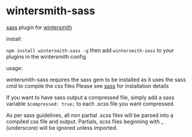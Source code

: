 
# wintersmith-sass

[sass](http://sass-lang.com/) plugin for [wintersmith](https://github.com/jnordberg/wintersmith)

install:

`npm install wintersmith-sass -g`
then add `wintersmith-sass` to your plugins in the wintersmith config

usage:

wintersmith-sass requires the sass gem to be installed as it uses the sass cmd to compile the css files
Please see [sass](http://sass-lang.com/) for installation details

If you want to have sass output a compressed file, simply add a sass variable `$compressed: true;` to each .scss file you want compressed.

As per sass guidelines, all non partial .scss files will be parsed into a compiled css file and output. Partials, scss files beginning with _ (underscore) will be ignored unless imported.
